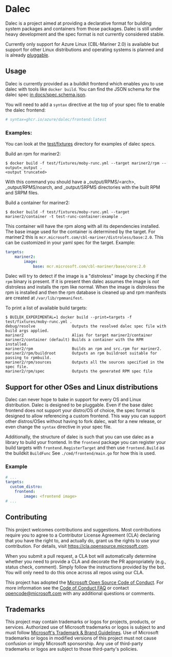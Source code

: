# Dalec

Dalec is a project aimed at providing a declarative format for building system packages and containers from those packages.
Dalec is still under heavy development and the spec format is not currently considered stable.

Currently only support for Azure Linux (CBL-Mariner 2.0) is available but support
for other Linux distributions and operating systems is planned and is already [pluggable]().

## Usage

Dalec is currently provided as a buildkit frontend which enables you to use dalec with tools like `docker build`.
You can find the JSON schema for the dalec spec [in docs/spec.schema.json](./docs/spec.schema.json).

You will need to add a `syntax` directive at the top of your spec file to enable the dalec frontend:

```yaml
# syntax=ghcr.io/azure/dalec/frontend:latest
```

### Examples:

You can look at the [test/fixtures](./test/fixtures) directory for examples of dalec specs.

Build an rpm for mariner2:

```console
$ docker build -f test/fixtures/moby-runc.yml --target mariner2/rpm --output=_output .
<output truncated>
```

With this command you should have a _output/RPMS/\<arch>, _output/RPMS/noarch, and _output/SRPMS directories with the built RPM and SRPM files.

Build a container for mariner2:

```console
$ docker build -f test/fixtures/moby-runc.yml --target mariner2/container -t test-runc-container:example .
```

This container will have the rpm along with all its dependencies installed.
The base image used for the container is determined by the target.
For mariner2 this is `mcr.microsoft.com/cbl-mariner/distroless/base:2.0`.
This can be customized in your yaml spec for the target.
Example:

```yaml
targets:
    mariner2:
        image:
            base: mcr.microsoft.com/cbl-mariner/base/core:2.0
```

Dalec will try to detect if the image is a "distroless" image by checking if the `rpm` binary is present.
If it is present then dalec assumes the image is *not* distroless and installs the rpm like normal.
When the image is distroless the rpm is installed and then the rpm database is cleaned up and
rpm manifests are created at `/var/lib/rpmmanifest`.

To print a list of available build targets:

```console
$ BUILDX_EXPERIMENTAL=1 docker build --print=targets -f test/fixtures/moby-runc.yml .
debug/resolve                Outputs the resolved dalec spec file with build args applied.
mariner2                     Alias for target mariner2/container
mariner2/container (default) Builds a container with the RPM installed.
mariner2/rpm                 Builds an rpm and src.rpm for mariner2.
mariner2/rpm/buildroot       Outputs an rpm buildroot suitable for passing to rpmbuild.
mariner2/rpm/sources         Outputs all the sources specified in the spec file.
mariner2/rpm/spec            Outputs the generated RPM spec file
```


## Support for other OSes and Linux distributions

Dalec can never hope to bake in support for every OS and Linux distribution.
Dalec is designed to be pluggable.
Even if the base dalec frontend does not support your distro/OS of choice, the spec format is designed to allow referencing a custom frontend.
This way you can support other distros/OSes without having to fork dalec, wait for a new release, or even change the `syntax` directive in your spec file.

Additionally, the structure of dalec is such that you can use dalec as a library to build your frontend.
In the `frontend` package you can register your build targets with `frontend.RegisterTarget` and then use `frontend.Build` as the buildkit `BuildFunc`
See `./cmd/frontend/main.go` for how this is used.

### Example

```yaml
# ...
targets:
  custom_distro:
    frontend:
        image: <frontend image>
# ...
```


## Contributing

This project welcomes contributions and suggestions.  Most contributions require you to agree to a
Contributor License Agreement (CLA) declaring that you have the right to, and actually do, grant us
the rights to use your contribution. For details, visit https://cla.opensource.microsoft.com.

When you submit a pull request, a CLA bot will automatically determine whether you need to provide
a CLA and decorate the PR appropriately (e.g., status check, comment). Simply follow the instructions
provided by the bot. You will only need to do this once across all repos using our CLA.

This project has adopted the [Microsoft Open Source Code of Conduct](https://opensource.microsoft.com/codeofconduct/).
For more information see the [Code of Conduct FAQ](https://opensource.microsoft.com/codeofconduct/faq/) or
contact [opencode@microsoft.com](mailto:opencode@microsoft.com) with any additional questions or comments.

## Trademarks

This project may contain trademarks or logos for projects, products, or services. Authorized use of Microsoft
trademarks or logos is subject to and must follow
[Microsoft's Trademark & Brand Guidelines](https://www.microsoft.com/en-us/legal/intellectualproperty/trademarks/usage/general).
Use of Microsoft trademarks or logos in modified versions of this project must not cause confusion or imply Microsoft sponsorship.
Any use of third-party trademarks or logos are subject to those third-party's policies.
